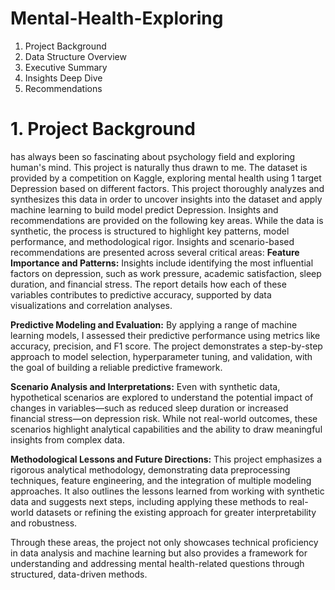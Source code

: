# Mental-Health-Exploring

1. Project Background
2. Data Structure Overview
3. Executive Summary
4. Insights Deep Dive
5. Recommendations

# 1. Project Background
 has always been so fascinating about psychology field and exploring human's mind. This project is naturally thus drawn to me. The dataset is provided by a competition on Kaggle, exploring mental health using 1 target Depression based on different factors. This project thoroughly analyzes and synthesizes this data in order to uncover insights into the dataset and apply machine learning to build model predict Depression.
Insights and recommendations are provided on the following key areas. While the data is synthetic, the process is structured to highlight key patterns, model performance, and methodological rigor. Insights and scenario-based recommendations are presented across several critical areas:
  **Feature Importance and Patterns:**
Insights include identifying the most influential factors on depression, such as work pressure, academic satisfaction, sleep duration, and financial stress. The report details how each of these variables contributes to predictive accuracy, supported by data visualizations and correlation analyses.

**Predictive Modeling and Evaluation:**
By applying a range of machine learning models, I assessed their predictive performance using metrics like accuracy, precision, and F1 score. The project demonstrates a step-by-step approach to model selection, hyperparameter tuning, and validation, with the goal of building a reliable predictive framework.

**Scenario Analysis and Interpretations:**
Even with synthetic data, hypothetical scenarios are explored to understand the potential impact of changes in variables—such as reduced sleep duration or increased financial stress—on depression risk. While not real-world outcomes, these scenarios highlight analytical capabilities and the ability to draw meaningful insights from complex data.

**Methodological Lessons and Future Directions:**
This project emphasizes a rigorous analytical methodology, demonstrating data preprocessing techniques, feature engineering, and the integration of multiple modeling approaches. It also outlines the lessons learned from working with synthetic data and suggests next steps, including applying these methods to real-world datasets or refining the existing approach for greater interpretability and robustness.

Through these areas, the project not only showcases technical proficiency in data analysis and machine learning but also provides a framework for understanding and addressing mental health-related questions through structured, data-driven methods.
